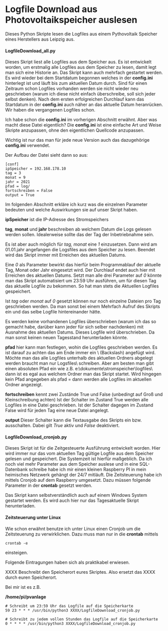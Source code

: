 # Logfile Download aus Photovoltaikspeicher auslesen
Dieses Python Skripte lesen die Logfiles aus einem Pythovoltaik Speicher eines Herstellers aus Leipzig aus.

#### LogfileDownload_all.py
Dieses Skript liest alle Logfiles aus dem Speicher aus. Es ist entwickelt worden, um erstmalig alle Logfiles aus dem Speicher zu lesen, damit legt man sich eine Historie an. Das Skript kann auch mehrfach gestartet werden. Es wird wieder bei dem Startdatum begonnen welches in der **config.ini** hinterlegt ist und läuft bis zum aktuellen Datum durch. Sind für einen Zeitraum schon Logfiles vorhanden werden sie nicht wieder neu geschrieben (warum ich diese nicht einfach überschreibe, soll sich jeder selbst denken). Nach dem ersten erfolgreichen Durchlauf kann das Startdatum in der **config.ini** auch näher an das aktuelle Datum heranrücken. Wir haben die vergangenen Logfiles schon.

Ich habe schon die **config.ini** im vorherigen Abschnitt erwähnt. Aber was macht diese Datei eigentlich? Die **config.ini** ist eine einfache Art und Weise Skripte anzupassen, ohne den eigentlichen Quellcode anzupassen.

Wichtig ist nur das man für jede neue Version auch das dazugehörige **config.ini** verwendet.

Der Aufbau der Datei sieht dann so aus:

```
[conf]
ipSpeicher = 192.168.178.10
tag = 3
monat = 9
jahr = 2021
pfad = log/
fortschreiben = False
output = True
```

Im folgenden Abschnitt erkläre ich kurz was die einzelnen Parameter bedeuten und welche Auswirkungen sie auf unser Skript haben.

**ipSpeicher** ist die IP-Adresse des Stromspeichers

**tag**, **monat** und **jahr** beschreiben ab welchem Datum die Logs gelesen werden sollen. Idealerweise sollte das der Tag der Inbetriebnahme sein. 

Es ist aber auch möglich für *tag, monat* eine *1* einzusetzen. Dann wird am 01.01.jahr angefangen die Logsfiles aus dem Speicher zu lesen. Beendet wird das Skript immer mit Erreichen des aktuellen Datums. 

Eine *0* als Parameter bewirkt das hierfür beim Programmablauf der aktuelle Tag, Monat oder Jahr eingesetzt wird. Der Durchlauf endet auch hier mit Erreichen des aktuellen Datums. Setzt man alle drei Parameter auf *0* könnte man das Skript automatisiert um 23:59 Uhr ausführen, um für diesen Tag das aktuelle Logfile zu bekommen. So hat man stets die Aktuellen Logfiles gespeichert. 

Ist *tag* oder *monat* auf *0* gesetzt können nur noch einzelne Dateien pro Tag geschrieben werden. Da man sonst bei einem Mehrfach Aufruf des Skripts ein und das selbe Logfile hintereinander hätte. 

Es werden keine vorhandenen Logfiles überschrieben (warum ich das so gemacht habe, darüber kann jeder für sich selber nachdenken) mit Ausnahme des aktuellen Datums. Dieses Logfile wird überschrieben. Da man sonst keinen neuen Tagesstand herunterladen könnte.

**pfad** hier kann man festlegen, wohin die Logfiles geschrieben werden. Es ist darauf zu achten das am Ende immer ein    \ (Backslash) angefügt wird. Möchte man das alle Logfiles unterhalb des aktuellen Ordners abgelegt werden braucht man nur Logsfiles\ schreiben. Aber am besten man gibt einen absoluten Pfad ein wie z.B. e:\dokumente\stromspeicher\logfiles\ dann ist es egal aus welchem Ordner man das Skript startet. Wird hingegen kein Pfad angegeben als pfad = dann werden alle Logfiles im aktuellen Ordner angezeigt.

**fortschreiben** kennt zwei Zustände True und False (unbedingt auf Groß und Kleinschreibung achten)
Ist der Schalter im Zustand True werden alle Logfiles in eine Datei geschrieben. Ist der Schalter dagegen im Zustand False wird für jeden Tag eine neue Datei angelegt.

**output** Dieser Schalter kann die Textausgabe des Skripts ein bzw. ausschalten. Dabei gilt *True* aktiv und *False* deaktiviert.


#### LogfileDownload_cronjob.py

Dieses Skript ist für die Zeitgesteuerte Ausführung entwickelt worden. Hier wird immer nur das vom aktuellen Tag gültige Logfile aus dem Speicher gelesen und gespeichert. Die Systemzeit ist hierfür maßgeblich. 
Da ich noch viel mehr Parameter aus dem Speicher auslese und in eine SQL-Datenbank schreibe habe ich mir einen kleinen Raspberry PI in mein heimisches Netzwerk gehängt der 24/7 mitläuft. Die Zeitsteuerung habe ich mittels Cronjob auf dem Raspberry umgesetzt. Dazu müssen folgende Parameter in der **crontab** gesetzt werden.

Das Skript kann selbstverständlich auch auf einem Windows System gestartet werden. Es wird auch hier nur das Tagesaktuelle Skript herunterladen.

#### Zeitsteuerung unter Linux

Wie schon erwähnt benutze ich unter Linux einen Cronjob um die Zeitsteuerung zu verwirklichen. Dazu muss man nur in die **crontab** mittels 

```
crontab -e
```

einsteigen. 

Folgende Eintragungen haben sich als praktikabel erwiesen.

XXXX Beschreibt den Speicherort eures Skriptes. Also ersetzt das XXXX durch euren Speicherort.

Bei mir ist es z.B.

**/home/pi/pvanlage**

```
# Schreibt um 23:59 Uhr das Logfile auf die Speicherkarte
59 23 * * * /usr/bin/python3 XXXX/LogfileDownload_cronjob.py

# Schreibt zu jedem vollen Stunden das Logfile auf die Speicherkarte
0 * * * * /usr/bin/python3 XXXX/LogfileDownload_cronjob.py
```


